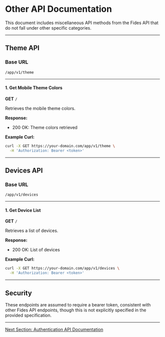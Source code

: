 # Other API Documentation

This document includes miscellaneous API methods from the Fides API that do not fall under other specific categories.

---

## Theme API

### Base URL

```
/app/v1/theme
```

---

#### 1. Get Mobile Theme Colors

**GET** `/`

Retrieves the mobile theme colors.

**Response:**

* 200 OK: Theme colors retrieved

**Example Curl:**

```bash
curl -X GET https://your-domain.com/app/v1/theme \
  -H 'Authorization: Bearer <token>'
```

---

## Devices API

### Base URL

```
/app/v1/devices
```

---

#### 1. Get Device List

**GET** `/`

Retrieves a list of devices.

**Response:**

* 200 OK: List of devices

**Example Curl:**

```bash
curl -X GET https://your-domain.com/app/v1/devices \
  -H 'Authorization: Bearer <token>'
```

---

## Security

These endpoints are assumed to require a bearer token, consistent with other Fides API endpoints, though this is not explicitly specified in the provided specification.

---

[Next Section: Authentication API Documentation](authentication.md)
